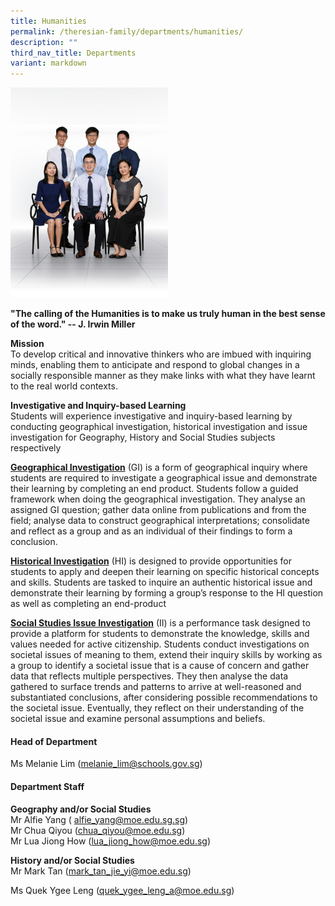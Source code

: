 ```yaml
---
title: Humanities
permalink: /theresian-family/departments/humanities/
description: ""
third_nav_title: Departments
variant: markdown
---
```

<p></p>
<p></p>
<div class="isomer-image-wrapper">
<img style="width: 50%;" height="auto" width="100%" alt="" src="/images/2025 Staff Photos/Humanities.jpg">
</div>
<p><strong>"The calling of the Humanities is to make us truly human in the best sense of the word."&nbsp;-- J. Irwin Miller</strong>
</p>
<p><strong>Mission<br></strong>To develop critical and innovative thinkers
who are imbued with inquiring minds, enabling them to anticipate and respond
to global changes in a socially responsible manner as they make links with
what they have learnt to the real world contexts.</p>
<p><strong>Investigative and Inquiry-based Learning<br></strong>Students
will experience investigative and inquiry-based learning by conducting
geographical investigation, historical investigation and issue investigation
for Geography, History and Social Studies subjects respectively</p>
<p><strong><u>Geographical Investigation</u></strong>&nbsp;(GI) is a form
of geographical inquiry where students are required to investigate a geographical
issue and demonstrate their learning by completing an end product. Students
follow a guided framework when doing the geographical investigation. They
analyse an assigned GI question; gather data online from publications and
from the field; analyse data to construct geographical interpretations;
consolidate and reflect as a group and as an individual of their findings
to form a conclusion.</p>
<p><strong><u>Historical Investigation</u></strong>&nbsp;(HI) is designed
to provide opportunities for students to apply and deepen their learning
on specific historical concepts and skills. Students are tasked to inquire
an authentic historical issue and demonstrate their learning by forming
a group’s response to the HI question as well as completing an end-product</p>
<p><strong><u>Social Studies Issue Investigation</u></strong>&nbsp;(II) is
a performance task designed to provide a platform for students to demonstrate
the knowledge, skills and values needed for active citizenship. Students
conduct investigations on societal issues of meaning to them, extend their
inquiry skills by working as a group to identify a societal issue that
is a cause of concern and gather data that reflects multiple perspectives.
They then analyse the data gathered to surface trends and patterns to arrive
at well-reasoned and substantiated conclusions, after considering possible
recommendations to the societal issue. Eventually, they reflect on their
understanding of the societal issue and examine personal assumptions and
beliefs.</p>
<h4><strong>Head of Department</strong></h4>
<p>Ms Melanie Lim (<a href="mailto:melanie_lim@schools.gov.sg" rel="noopener noreferrer nofollow" target="_blank">melanie_lim@schools.gov.sg</a>)</p>
<h4><strong>Department Staff</strong></h4>
<p><strong>Geography and/or Social Studies<br></strong>Mr Alfie Yang (
<a href="mailto:alfie_yang@moe.edu.sg.sg" rel="noopener noreferrer nofollow" target="_blank">alfie_yang@moe.edu.sg.sg</a>)
<br>Mr Chua Qiyou&nbsp;(<a href="mailto:chua_qiyou@moe.edu.sg" rel="noopener noreferrer nofollow" target="_blank">chua_qiyou@moe.edu.sg</a>)
<br>Mr Lua Jiong How&nbsp;(<a href="mailto:lua_jiong_how@moe.edu.sg" rel="noopener noreferrer nofollow" target="_blank">lua_jiong_how@moe.edu.sg</a>)
<br>
</p>
<p><strong>History and/or Social Studies<br></strong>Mr Mark Tan (<a href="mailto:mark_tan_jie-yi@moe.edu.sg" rel="noopener noreferrer nofollow" target="_blank">mark_tan_jie_yi@moe.edu.sg</a>)</p>
<p>Ms Quek Ygee Leng (<a href="mailto:quek_ygee_leng_a@moe.edu.sg" rel="noopener noreferrer nofollow" target="_blank">quek_ygee_leng_a@moe.edu.sg</a>)</p>